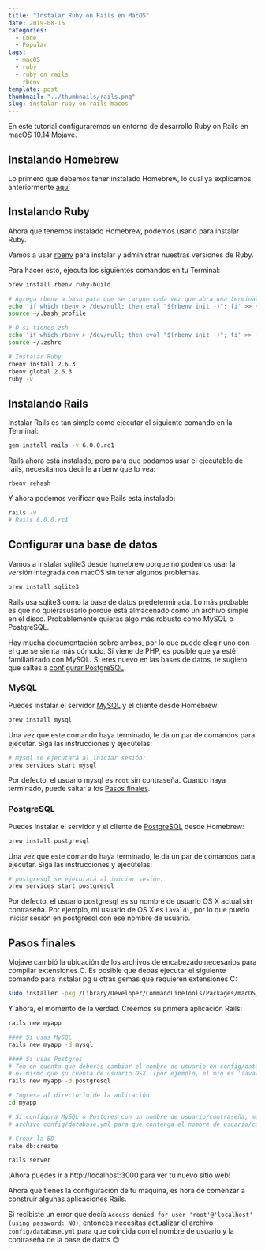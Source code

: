 ```yaml
---
title: "Instalar Ruby on Rails en MacOS"
date: 2019-08-15
categories:
  - Code
  - Popular
tags:
  - macOS
  - ruby
  - ruby on rails
  - rbenv
template: post
thumbnail: "../thumbnails/rails.png"
slug: instalar-ruby-on-rails-macos
---
```


En este tutorial configuraremos un entorno de desarrollo Ruby on Rails en macOS 10.14 Mojave.

## Instalando Homebrew

Lo primero que debemos tener instalado Homebrew, lo cual ya explicamos anteriormente [aquí](/syntax-highlighting-nano/#instalar-homebrew)

## Instalando Ruby

Ahora que tenemos instalado Homebrew, podemos usarlo para instalar Ruby.

Vamos a usar [rbenv](https://github.com/sstephenson/rbenv) para instalar y administrar nuestras versiones de Ruby.

Para hacer esto, ejecuta los siguientes comandos en tu Terminal:

```bash
brew install rbenv ruby-build

# Agrega rbenv a bash para que se cargue cada vez que abra una terminal
echo 'if which rbenv > /dev/null; then eval "$(rbenv init -)"; fi' >> ~/.bash_profile
source ~/.bash_profile

# O si tienes zsh
echo 'if which rbenv > /dev/null; then eval "$(rbenv init -)"; fi' >> ~/.zshrc
source ~/.zshrc

# Instalar Ruby
rbenv install 2.6.3
rbenv global 2.6.3
ruby -v
```

## Instalando Rails

Instalar Rails es tan simple como ejecutar el siguiente comando en la Terminal:

```bash
gem install rails -v 6.0.0.rc1
```

Rails ahora está instalado, pero para que podamos usar el ejecutable de rails, necesitamos decirle a rbenv que lo vea:

```bash
rbenv rehash
```

Y ahora podemos verificar que Rails está instalado:

```bash
rails -v
# Rails 6.0.0.rc1
```

## Configurar una base de datos

Vamos a instalar sqlite3 desde homebrew porque no podemos usar la versión integrada con macOS sin tener algunos problemas.

```bash
brew install sqlite3
```

Rails usa sqlite3 como la base de datos predeterminada. Lo más probable es que no quierasusarlo porque está almacenado como un archivo simple en el disco. Probablemente quieras algo más robusto como MySQL o PostgreSQL.

Hay mucha documentación sobre ambos, por lo que puede elegir uno con el que se sienta más cómodo. Si viene de PHP, es posible que ya esté familiarizado con MySQL. Si eres nuevo en las bases de datos, te sugiero que saltes a [configurar PostgreSQL](#postgresql).

### MySQL

Puedes instalar el servidor [MySQL](http://www.mysql.com/) y el cliente desde Homebrew:

```bash
brew install mysql
```

Una vez que este comando haya terminado, le da un par de comandos para ejecutar. Siga las instrucciones y ejecútelas:

```bash
# mysql se ejecutará al iniciar sesión:
brew services start mysql
```

Por defecto, el usuario mysql es `root` sin contraseña. Cuando haya terminado, puede saltar a los [Pasos finales](#pasos-finales).

### PostgreSQL

Puedes instalar el servidor y el cliente de [PostgreSQL](http://www.postgresql.org/) desde Homebrew:

```bash
brew install postgresql
```

Una vez que este comando haya terminado, le da un par de comandos para ejecutar. Siga las instrucciones y ejecútelas:

```bash
# postgresql se ejecutará al iniciar sesión:
brew services start postgresql
```

Por defecto, el usuario postgresql es su nombre de usuario OS X actual sin contraseña. Por ejemplo, mi usuario de OS X es `lavaldi`, por lo que puedo iniciar sesión en postgresql con ese nombre de usuario.

## Pasos finales

Mojave cambió la ubicación de los archivos de encabezado necesarios para compilar extensiones C. Es posible que debas ejecutar el siguiente comando para instalar pg u otras gemas que requieren extensiones C:

```bash
sudo installer -pkg /Library/Developer/CommandLineTools/Packages/macOS_SDK_headers_for_macOS_10.14.pkg -target /
```

Y ahora, el momento de la verdad. Creemos su primera aplicación Rails:

```bash
rails new myapp

#### Si usas MySQL
rails new myapp -d mysql

#### Si usas Postgres
# Ten en cuenta que deberás cambiar el nombre de usuario en config/database.yml para que sea
# el mismo que su cuenta de usuario OSX. (por ejemplo, el mío es 'lavaldi')
rails new myapp -d postgresql

# Ingresa al directorio de la aplicación
cd myapp

# Si configura MySQL o Postgres con un nombre de usuario/contraseña, modifique el
# archivo config/database.yml para que contenga el nombre de usuario/contraseña que especificó

# Crear la BD
rake db:create

rails server
```

¡Ahora puedes ir a http://localhost:3000 para ver tu nuevo sitio web!

Ahora que tienes la configuración de tu máquina, es hora de comenzar a construir algunas aplicaciones Rails.

Si recibiste un error que decía `Access denied for user 'root'@'localhost' (using password: NO)`, entonces necesitas actualizar el archivo `config/database.yml` para que coincida con el nombre de usuario y la contraseña de la base de datos 😉
